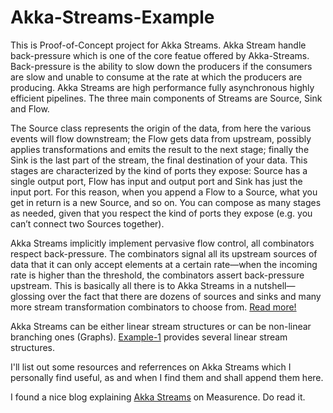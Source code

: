 # Akka-Streams-Example
This is Proof-of-Concept project for Akka Streams. Akka Stream handle back-pressure which is one of the core featue offered by Akka-Streams. Back-pressure is the ability to slow down the producers if the consumers are slow and unable to consume at the rate at which the producers are producing. Akka Streams are high performance fully asynchronous highly efficient pipelines. The three main components of Streams are Source, Sink and Flow.

The Source class represents the origin of the data, from here the various events will flow downstream; the Flow gets data from upstream, possibly applies transformations and emits the result to the next stage; finally the Sink is the last part of the stream, the final destination of your data. This stages are characterized by the kind of ports they expose: Source has a single output port, Flow has input and output port and Sink has just the input port. For this reason, when you append a Flow to a Source, what you get in return is a new Source, and so on. You can compose as many stages as needed, given that you respect the kind of ports they expose (e.g. you can’t connect two Sources together).

Akka Streams implicitly implement pervasive flow control, all combinators respect back-pressure. The combinators signal all its upstream sources of data that it can only accept elements at a certain rate—when the incoming rate is higher than the threshold, the combinators assert back-pressure upstream. This is basically all there is to Akka Streams in a nutshell—glossing over the fact that there are dozens of sources and sinks and many more stream transformation combinators to choose from. [Read more!](http://doc.akka.io/docs/akka/2.4.12/scala/stream/stream-quickstart.html)

Akka Streams can be either linear stream structures or can be non-linear branching ones (Graphs). [Example-1](https://github.com/archit47/Akka-Streams-Examples/tree/master/Example-1) provides several linear stream structures.

I'll list out some resources and referrences on Akka Streams which I personally find useful, as and when I find them and shall append them here.

I found a nice blog explaining [Akka Streams](http://www.measurence.com/tech-blog/2016/06/01/a-dive-into-akka-streams.html) on Measurence. Do read it.

